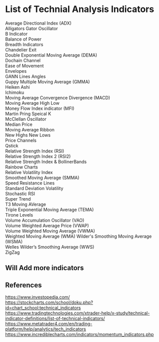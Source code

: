 # List of Technial Analysis Indicators

Average Directional Index (ADX)  
Alligators Gator Oscillator  
B Indicator  
Balance of Power  
Breadth Indicators  
Chandelier Exit  
Double Exponential Moving Average (DEMA)  
Dochain Channel  
Ease of Movement  
Envelopes  
GANN Lines Angles  
Guppy Multiple Moving Average (GMMA)  
Heiken Ashi  
Ichimoku  
Moving Average Convergence Divergence (MACD)  
Moving Average High Low  
Money Flow Index indicator (MFI)  
Martin Pring Speical K  
McClellan Oscillator  
Median Price  
Moving Average Ribbon  
New Highs New Lows  
Price Channels  
Qstick  
Relative Strength Index (RSI)  
Relative Strength Index 2 (RSI2)  
Relative Strength Index & BollinerBands  
Rainbow Charts  
Relative Volatility Index  
Smoothed Moving Average (SMMA)  
Speed Resistance Lines  
Standard Deviation Volatility  
Stochastic RSI  
Super Trend  
T3 Moving AVerage  
Triple Exponential Moving Average (TEMA)  
Tirone Levels  
Volume Accumulation Oscillator (VAO)  
Volume Weighted Average Price (VWAP)  
Volume Weighted Moving Average (VWMA)  
Weighted Moving Average (WMA)
Wilder's Smoothing Moving Average (WSMA)  
Welles Wilder’s Smoothing Average (WWS)  
ZigZag

## Will Add more indicators

## References
https://www.investopedia.com/  
https://stockcharts.com/school/doku.php?id=chart_school:technical_indicators  
https://www.tradingtechnologies.com/xtrader-help/x-study/technical-indicator-definitions/list-of-technical-indicators/  
https://www.metatrader4.com/en/trading-platform/help/analytics/tech_indicators  
https://www.incrediblecharts.com/indicators/momentum_indicators.php  



